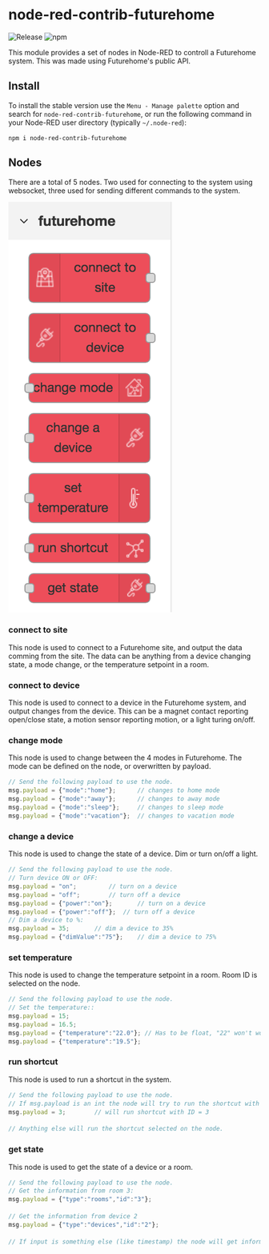 # node-red-contrib-futurehome


![Release](https://img.shields.io/npm/v/node-red-contrib-futurehome.svg)
![npm](https://img.shields.io/npm/dm/node-red-contrib-futurehome.svg)

This module provides a set of nodes in Node-RED to controll a Futurehome system. This was made using Futurehome's public API.

## Install

To install the stable version use the `Menu - Manage palette` option and search for `node-red-contrib-futurehome`, or run the following command in your Node-RED user directory (typically `~/.node-red`):

	npm i node-red-contrib-futurehome

## Nodes
There are a total of 5 nodes. Two used for connecting to the system using websocket, three used for sending different commands to the system.


![](static/nodes.png "Nodes")


### connect to site
This node is used to connect to a Futurehome site, and output the data comming from the site. The data can be anything from a device changing state, a mode change, or the temperature setpoint in a room.


### connect to device
This node is used to connect to a device in the Futurehome system, and output changes from the device. This can be a magnet contact reporting open/close state, a motion sensor reporting motion, or a light turing on/off.


### change mode
This node is used to change between the 4 modes in Futurehome.
The mode can be defined on the node, or overwritten by payload.

```javascript
// Send the following payload to use the node.
msg.payload = {"mode":"home"};		// changes to home mode
msg.payload = {"mode":"away"};		// changes to away mode
msg.payload = {"mode":"sleep"};		// changes to sleep mode
msg.payload = {"mode":"vacation"};	// changes to vacation mode
```


### change a device
This node is used to change the state of a device. Dim or turn on/off a light.

```javascript
// Send the following payload to use the node.
// Turn device ON or OFF:
msg.payload = "on";			// turn on a device
msg.payload = "off";		// turn off a device
msg.payload = {"power":"on"};		// turn on a device
msg.payload = {"power":"off"};	// turn off a device
// Dim a device to %:
msg.payload = 35;		// dim a device to 35%
msg.payload = {"dimValue":"75"};	// dim a device to 75%
```

### set temperature
This node is used to change the temperature setpoint in a room.
Room ID is selected on the node.

```javascript
// Send the following payload to use the node.
// Set the temperature::
msg.payload = 15;
msg.payload = 16.5;
msg.payload = {"temperature":"22.0"}; // Has to be float, "22" won't work.
msg.payload = {"temperature":"19.5"};
```

### run shortcut

This node is used to run a shortcut in the system.

```javascript
// Send the following payload to use the node.
// If msg.payload is an int the node will try to run the shortcut with that ID.
msg.payload = 3;		// will run shortcut with ID = 3

// Anything else will run the shortcut selected on the node.
```

### get state
This node is used to get the state of a device or a room.

```javascript
// Send the following payload to use the node.
// Get the information from room 3:
msg.payload = {"type":"rooms","id":"3"};

// Get the information from device 2 
msg.payload = {"type":"devices","id":"2"};

// If input is something else (like timestamp) the node will get information from the selected room or device.
```